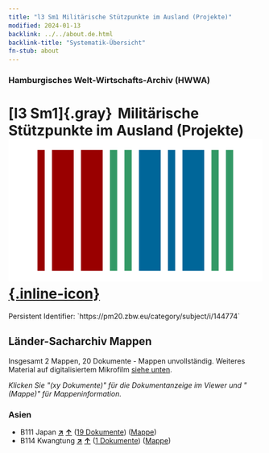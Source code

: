 ```yaml
---
title: "l3 Sm1 Militärische Stützpunkte im Ausland (Projekte)"
modified: 2024-01-13
backlink: ../../about.de.html
backlink-title: "Systematik-Übersicht"
fn-stub: about
---
```


### Hamburgisches Welt-Wirtschafts-Archiv (HWWA)

# [l3 Sm1]{.gray}&#8201; Militärische Stützpunkte im Ausland (Projekte) &#160; [![Wikidata](/images/Wikidata-logo.svg "Wikidata"){.inline-icon}](http://www.wikidata.org/entity/Q104700227)

<div class="hint">Persistent Identifier: `https://pm20.zbw.eu/category/subject/i/144774`</div>







## Länder-Sacharchiv Mappen






Insgesamt 2 Mappen, 20 Dokumente - Mappen unvollständig. Weiteres Material auf digitalisiertem Mikrofilm [siehe unten](#filmsections).

_Klicken Sie "(xy Dokumente)" für die Dokumentanzeige im Viewer und "(Mappe)" für Mappeninformation._




### Asien

- B111 Japan [**&nearr;**](../../../geo/i/141272/about.de.html "Japan (alle Mappen)") [**&uarr;**](../../../geo/about.de.html#B111 "Ländersystematik") (<a href="https://pm20.zbw.eu/iiifview/folder/sh/141272,144774" title="über: Japan : Militärische Stützpunkte im Ausland (Projekte)" target="_blank">19 Dokumente</a>) ([Mappe](../../../../folder/sh/1412xx/141272/1447xx/144774/about.de.html))
- B114 Kwangtung [**&nearr;**](../../../geo/i/141275/about.de.html "Kwangtung (alle Mappen)") [**&uarr;**](../../../geo/about.de.html#B114 "Ländersystematik") (<a href="https://pm20.zbw.eu/iiifview/folder/sh/141275,144774" title="über: Kwangtung : Militärische Stützpunkte im Ausland (Projekte)" target="_blank">1 Dokumente</a>) ([Mappe](../../../../folder/sh/1412xx/141275/1447xx/144774/about.de.html))



<a id="filmsections" />













